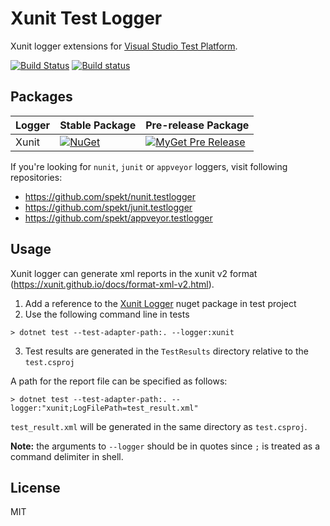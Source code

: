 # Xunit Test Logger
Xunit logger extensions for [Visual Studio Test Platform](https://gtihub.com/microsoft/vstest).

[![Build Status](https://travis-ci.com/spekt/xunit.testlogger.svg?branch=master)](https://travis-ci.com/spekt/xunit.testlogger)
[![Build status](https://ci.appveyor.com/api/projects/status/73iw12g89lhlr9ir?svg=true)](https://ci.appveyor.com/project/spekt/xunit-testlogger)

## Packages
| Logger | Stable Package | Pre-release Package |
| ------ | -------------- | ------------------- |
| Xunit | [![NuGet](https://img.shields.io/nuget/v/XunitXml.TestLogger.svg)](https://www.nuget.org/packages/XunitXml.TestLogger/) | [![MyGet Pre Release](https://img.shields.io/myget/spekt/vpre/xunitxml.testlogger.svg)](https://www.myget.org/feed/spekt/package/nuget/XunitXml.TestLogger) |

If you're looking for `nunit`, `junit` or `appveyor` loggers, visit following repositories:
* <https://github.com/spekt/nunit.testlogger>
* <https://github.com/spekt/junit.testlogger>
* <https://github.com/spekt/appveyor.testlogger>

## Usage
Xunit logger can generate xml reports in the xunit v2 format (https://xunit.github.io/docs/format-xml-v2.html).

1. Add a reference to the [Xunit Logger](https://www.nuget.org/packages/XunitXml.TestLogger) nuget package in test project
2. Use the following command line in tests
```
> dotnet test --test-adapter-path:. --logger:xunit
```
3. Test results are generated in the `TestResults` directory relative to the `test.csproj`

A path for the report file can be specified as follows:
```
> dotnet test --test-adapter-path:. --logger:"xunit;LogFilePath=test_result.xml"
```

`test_result.xml` will be generated in the same directory as `test.csproj`.

**Note:** the arguments to `--logger` should be in quotes since `;` is treated as a command delimiter in shell.

## License
MIT
